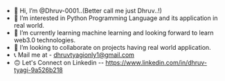 - 👋 Hi, I’m @Dhruv-0001..(Better call me just Dhruv..!)
- 👀 I’m interested in Python Programming Language and its application in real world.
- 🌱 I’m currently learning machine learning and looking forward to learn web3.0 technologies.
- 💞️ I’m looking to collaborate on projects having real world application.
- 📞 Mail me at - dhruvtyagionly1@gmail.com
- 🙃 Let's Connect on Linkedin -- https://www.linkedin.com/in/dhruv-tyagi-9a526b218

<!---
Dhruv-0001/Dhruv-0001 is a ✨ special ✨ repository because its `README.md` (this file) appears on your GitHub profile.
You can click the Preview link to take a look at your changes.
--->
